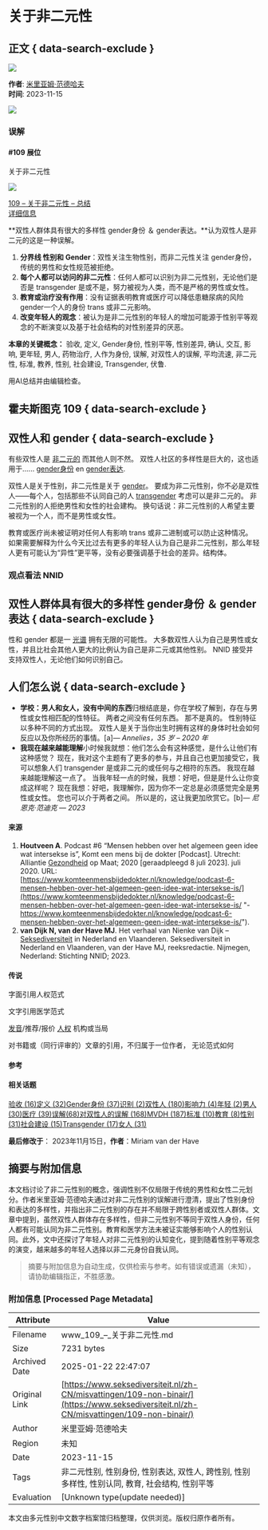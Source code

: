 # 关于非二元性

## 正文 { data-search-exclude }


![](https://www.seksediversiteit.nl/wp-content/uploads/2023/09/ls-project-1-slide-1.jpg)

**作者**: [米里亚姆·范德哈夫](https://www.seksediversiteit.nl/zh-CN/author/admin/)  
**时间**: 2023-11-15  

![](https://www.seksediversiteit.nl/wp-content/uploads/2023/09/Misvattingen-web-schoon.jpg)

### 误解

#### #109 展位

关于非二元性

![](https://www.seksediversiteit.nl/wp-content/uploads/2023/10/PDF_file_icon.svg.png)

[109 – 关于非二元性 – 总结](#342e8bd7021110a1e)  
[详细信息](https://www.seksediversiteit.nl/zh-CN/misvattingen/h109/)

**双性人群体具有很大的多样性 gender身份 ＆ gender表达。**认为双性人是非二元的这是一种误解。

1.  **分界线 性别和 Gender**：双性关注生物性别，而非二元性关注 gender身份，传统的男性和女性规范被拒绝。
2.  **每个人都可以访问的非二元性**：任何人都可以识别为非二元性别，无论他们是否是 transgender 是或不是，努力被视为人类，而不是严格的男性或女性。
3.  **教育或治疗没有作用**：没有证据表明教育或医疗可以降低患糖尿病的风险 gender一个人的身份 trans 或非二元影响。
4.  **改变年轻人的观念**：被认为是非二元性别的年轻人的增加可能源于性别平等观念的不断演变以及基于社会结构的对性别差异的厌恶。

**本章的关键概念：** 验收, 定义, Gender身份, 性别平等, 性别差异, 确认, 交互, 影响, 更年轻, 男人, 药物治疗, 人作为身份, 误解, 对双性人的误解, 平均流速, 非二元性, 标准, 教养, 性别, 社会建设, Transgender, 伏鲁.

用AI总结并由编辑检查。

## 霍夫斯图克 109 { data-search-exclude }

## 双性人和 gender { data-search-exclude }

有些双性人是 [非二元的](https://www.seksediversiteit.nl/zh-CN/woordenlijst/non-binair/) 而其他人则不然。 双性人社区的多样性是巨大的，这也适用于...... [gender身份](https://www.seksediversiteit.nl/zh-CN/woordenlijst/genderidentiteit/) en [gender表达](https://www.seksediversiteit.nl/zh-CN/woordenlijst/genderexpressie/).

双性人是关于性别，非二元性是关于 [gender](https://www.seksediversiteit.nl/zh-CN/woordenlijst/gender/)。 要成为非二元性别，你不必是双性人——每个人，包括那些不认同自己的人 [transgender](https://www.seksediversiteit.nl/zh-CN/woordenlijst/trans-persoon-2/) 考虑可以是非二元的。 非二元性别的人拒绝男性和女性的社会建构。 换句话说：非二元性别的人希望主要被视为一个人，而不是男性或女性。

教育或医疗尚未被证明对任何人有影响 trans 或非二进制或可以防止这种情况。 如果需要解释为什么今天比过去有更多的年轻人认为自己是非二元性别，那么年轻人更有可能认为“异性”更平等，没有必要强调基于社会的差异。结构体。

### 观点看法 NNID

## 双性人群体具有很大的多样性 gender身份 ＆ gender表达 { data-search-exclude }

性和 gender 都是一 [光谱](https://www.seksediversiteit.nl/zh-CN/woordenlijst/spectrum/) 拥有无限的可能性。 大多数双性人认为自己是男性或女性，并且比社会其他人更大的比例认为自己是非二元或其他性别。 NNID 接受并支持双性人，无论他们如何识别自己。

## 人们怎么说 { data-search-exclude }

-   **学校：男人和女人，没有中间的东西**归根结底是，你在学校了解到，存在与男性或女性相匹配的性特征。 两者之间没有任何东西。 那不是真的。 性别特征以多种不同的方式出现。 双性人是关于当你出生时拥有这样的身体时社会如何反应以及你所经历的事情。[a]_— Annelies，35 岁 – 2020 年_
-   **我现在越来越能理解**小时候我就想：他们怎么会有这种感觉，是什么让他们有这种感觉？ 现在，我对这个主题有了更多的参与，并且自己也更加接受它，我可以想象人们 transgender 是或非二元的或任何与之相符的东西。 我现在越来越能理解这一点了。 当我年轻一点的时候，我想：好吧，但是是什么让你变成这样呢？ 现在我想：好吧，我理解你，因为你不一定总是必须感觉完全是男性或女性。 您也可以介于两者之间。 所以是的，这让我更加欣赏它。[b]_— 尼恩克·范迪克 — 2023_

#### 来源
1.  **Houtveen A**. Podcast #6 “Mensen hebben over het algemeen geen idee wat intersekse is”, Komt een mens bij de dokter \[Podcast\]. Utrecht: Alliantie [Gezondheid](https://www.seksediversiteit.nl/zh-CN/woordenlijst/gezondheid/) op Maat; 2020 \[geraadpleegd 8 juli 2023\]. juli 2020. URL: [https://www.komteenmensbijdedokter.nl/knowledge/podcast-6-mensen-hebben-over-het-algemeen-geen-idee-wat-intersekse-is/](https://www.komteenmensbijdedokter.nl/knowledge/podcast-6-mensen-hebben-over-het-algemeen-geen-idee-wat-intersekse-is/ "- https://www.komteenmensbijdedokter.nl/knowledge/podcast-6-mensen-hebben-over-het-algemeen-geen-idee-wat-intersekse-is/").
2.  **van Dijk N, van der Have MJ**. Het verhaal van Nienke van Dijk – [Seksediversiteit](https://www.seksediversiteit.nl/zh-CN/woordenlijst/seksediversiteit/) in Nederland en Vlaanderen. Seksediversiteit in Nederland en Vlaanderen, van der Have MJ, reeksredactie. Nijmegen, Nederland: Stichting NNID; 2023.

#### 传说
字面引用人权范式

文字引用医学范式

[发音](https://www.seksediversiteit.nl/zh-CN/woordenlijst/vonnis-arrest-beschikking-en-uitspraak/)/推荐/报价 [人权](https://www.seksediversiteit.nl/zh-CN/woordenlijst/mensenrechten/) 机构或当局

对书籍或（同行评审的）文章的引用，不归属于一位作者， 无论范式如何

#### 参考

#### 相关话题
[验收 (16)](https://www.seksediversiteit.nl/zh-CN/tag/Acceptatie)[定义 (32)](https://www.seksediversiteit.nl/zh-CN/tag/Definitie)[Gender身份 (37)](https://www.seksediversiteit.nl/zh-CN/tag/Genderidentiteit)[识别 (2)](https://www.seksediversiteit.nl/zh-CN/tag/identificeren)[双性人 (180)](https://www.seksediversiteit.nl/zh-CN/tag/Intersekse)[影响力 (4)](https://www.seksediversiteit.nl/zh-CN/tag/Invloed)[年轻 (2)](https://www.seksediversiteit.nl/zh-CN/tag/Jongere)[男人 (30)](https://www.seksediversiteit.nl/zh-CN/tag/Man)[医疗 (39)](https://www.seksediversiteit.nl/zh-CN/tag/Medische-Behandeling)[误解(68)](https://www.seksediversiteit.nl/zh-CN/tag/misvattingen)[对双性人的误解 (168)](https://www.seksediversiteit.nl/zh-CN/tag/Misvattingen-Intersekse)[MVDH (187)](https://www.seksediversiteit.nl/zh-CN/tag/MvdH)[标准 (10)](https://www.seksediversiteit.nl/zh-CN/tag/Norm)[教育 (8)](https://www.seksediversiteit.nl/zh-CN/tag/Opvoeding)[性别 (31)](https://www.seksediversiteit.nl/zh-CN/tag/Sekse)[社会建设 (15)](https://www.seksediversiteit.nl/zh-CN/tag/Sociale-Constructie)[Transgender (17)](https://www.seksediversiteit.nl/zh-CN/tag/Transgender)[女人 (31)](https://www.seksediversiteit.nl/zh-CN/tag/Vrouw)

**最后修改于**： 2023年11月15日，**作者**：Miriam van der Have
<!-- tcd_original_link https://www.seksediversiteit.nl/zh-CN/misvattingen/109-non-binair/ -->


## 摘要与附加信息

<!-- tcd_abstract -->
本文档讨论了非二元性别的概念，强调性别不仅局限于传统的男性和女性二元划分。作者米里亚姆·范德哈夫通过对非二元性别的误解进行澄清，提出了性别身份和表达的多样性，并指出非二元性别的存在并不局限于跨性别者或双性人群体。文章中提到，虽然双性人群体存在多样性，但非二元性别不等同于双性人身份，任何人都有可能认同为非二元性别。教育和医学方法未被证实能够影响个人的性别认同。此外，文中还探讨了年轻人对非二元性别的认知变化，提到随着性别平等观念的演变，越来越多的年轻人选择以非二元身份自我认同。
<!-- tcd_abstract_end -->

> 摘要与附加信息为自动生成，仅供检索与参考。如有错误或遗漏（未知），请协助编辑指正，不胜感激。

### 附加信息 [Processed Page Metadata]

| Attribute       | Value                                  |
|-----------------|----------------------------------------|
| Filename        | www_109_–_关于非二元性.md                             |
| Size            | 7231 bytes                           |
| Archived Date   | 2025-01-22 22:47:07                             |
| Original Link   | [https://www.seksediversiteit.nl/zh-CN/misvattingen/109-non-binair/](https://www.seksediversiteit.nl/zh-CN/misvattingen/109-non-binair/)                       |
| Author          | 米里亚姆·范德哈夫                               |
| Region          | 未知                               |
| Date            | 2023-11-15                                 |
| Tags            | 非二元性别, 性别身份, 性别表达, 双性人, 跨性别, 性别多样性, 性别认同, 教育, 社会结构, 性别平等                                 |
| Evaluation            | [Unknown type(update needed)]                                 |
<!-- tcd_table_end -->

本文由多元性别中文数字档案馆归档整理，仅供浏览。版权归原作者所有。
